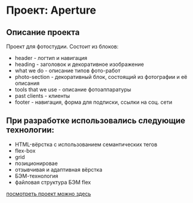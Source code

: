 # Проект: Aperture

## **Описание проекта**

Проект для фотостудии.
Состоит из блоков:

- header - логтип и навигация
- heading - заголовок и декоративное изображение
- what we do - описание типов фото-работ
- photo-section - декоративный блок, состоящий из фотографии и её описания
- tools that we use - описание фотоаппаратуры
- past clients - клиенты
- footer - навигация, форма для подписки, ссылки на соц. сети

## **При разработке использовались следующие технологии:**

- HTML-вёрстка с использованием семантических тегов
- flex-box
- grid
- позиционировае
- отзывчивая и адаптивная вёрстка
- БЭМ-технология
- файловая структура БЭМ flex

[посмотреть проект можно здесь](https://tereneka.github.io/rus-travel-guide/index.html)

